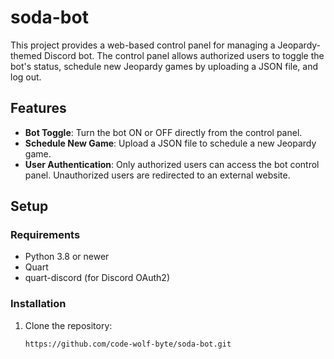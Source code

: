 # soda-bot

This project provides a web-based control panel for managing a Jeopardy-themed Discord bot. The control panel allows authorized users to toggle the bot's status, schedule new Jeopardy games by uploading a JSON file, and log out.

## Features

- **Bot Toggle**: Turn the bot ON or OFF directly from the control panel.
- **Schedule New Game**: Upload a JSON file to schedule a new Jeopardy game.
- **User Authentication**: Only authorized users can access the bot control panel. Unauthorized users are redirected to an external website.



## Setup

### Requirements

- Python 3.8 or newer
- Quart
- quart-discord (for Discord OAuth2)

### Installation

1. Clone the repository:
   ```bash
   https://github.com/code-wolf-byte/soda-bot.git
